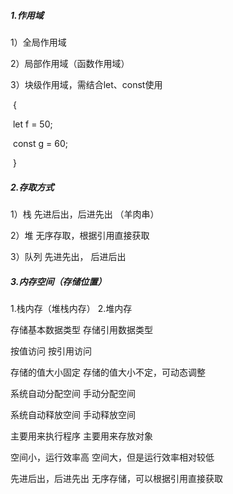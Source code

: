##### 1.作用域

   1）全局作用域

   2）局部作用域（函数作用域）

   3）块级作用域，需结合let、const使用

​      {

​      	let f = 50;

​          const g = 60;      

​       }

##### 2.存取方式

   1）栈    先进后出，后进先出   （羊肉串）

   2）堆    无序存取，根据引用直接获取

   3）队列  先进先出， 后进后出

##### 3.内存空间（存储位置）

1.栈内存（堆栈内存）                                        2.堆内存

存储基本数据类型                                                存储引用数据类型

按值访问                                                               按引用访问

存储的值大小固定                                                存储的值大小不定，可动态调整

系统自动分配空间                                                手动分配空间

系统自动释放空间                                                手动释放空间

主要用来执行程序                                                 主要用来存放对象

空间小，运行效率高                                             空间大，但是运行效率相对较低

先进后出，后进先出                                             无序存储，可以根据引用直接获取

